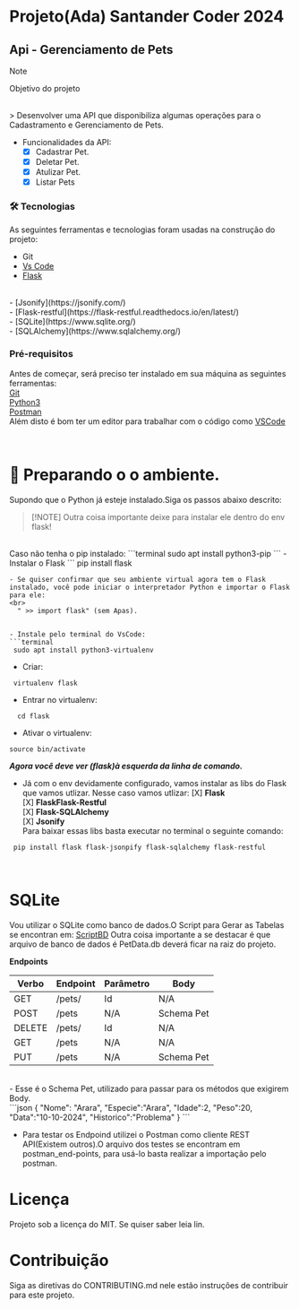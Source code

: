 # Projeto(Ada) Santander Coder 2024 
## Api - Gerenciamento de Pets

> [!NOTE]
> Objetivo do projeto
<br>
> Desenvolver uma API que disponibiliza algumas operações para o Cadastramento e Gerenciamento de Pets.

* Funcionalidades da API:
   - [X] Cadastrar Pet.
   - [X] Deletar Pet.
   - [X] Atulizar Pet.
   - [X] Listar Pets

### 🛠 Tecnologias<a id="tecnologias"></a>
 As seguintes ferramentas e tecnologias foram usadas na construção do projeto:
- Git
- [Vs Code](https://code.visualstudio.com/)<br>
- [Flask](https://flask.palletsprojects.com/en/3.0.x/)
<br>
- [Jsonify](https://jsonify.com/)
 <br>
- [Flask-restful](https://flask-restful.readthedocs.io/en/latest/)
 <br>
- [SQLite](https://www.sqlite.org/)
 <br>
- [SQLAlchemy](https://www.sqlalchemy.org/)
 <br>

 ###  Pré-requisitos<a id="pre-requisitos"></a>

Antes de começar, será preciso ter instalado em sua máquina as seguintes ferramentas:<br>
 [Git](https://git-scm.com/)
 <br>
 [Python3](https://www.python.org/downloads/)
 <br>
 [Postman](https://www.postman.com/downloads/)
 <br>
  Além disto é bom ter um editor para trabalhar com o código como [VSCode](https://code.visualstudio.com/)

<br>

# :hammer: Preparando o o ambiente.

Supondo que o Python já esteje instalado.Siga os passos abaixo descrito:
<br>

> [!NOTE] Outra coisa importante deixe para instalar ele dentro do env flask!
<br>
Caso não tenha o pip instalado:
```terminal
 sudo apt install python3-pip
 ```
- Instalar o Flask
```
pip install flask

```
- Se quiser confirmar que seu ambiente virtual agora tem o Flask instalado, você pode iniciar o interpretador Python e importar o Flask para ele:
<br>
  " >> import flask" (sem Apas).


- Instale pelo terminal do VsCode:
```terminal
 sudo apt install python3-virtualenv 
 ```
- Criar:
``` terminal 
 virtualenv flask
 ```
 - Entrar no virtualenv:
 ```terminal
   cd flask
  ```
- Ativar o virtualenv:
```terminal
source bin/activate
```
***Agora você deve ver (flask)à esquerda da linha de comando.***

- Já com o env devidamente configurado, vamos instalar as libs do Flask que vamos utlizar. Nesse caso vamos utlizar:
 [X] **Flask** <br>
 [X] **FlaskFlask-Restful** <br>
 [X] **Flask-SQLAlchemy** <br>
 [X] **Jsonify** <br>
Para baixar essas libs basta executar no terminal o seguinte comando:
```terminal
 pip install flask flask-jsonpify flask-sqlalchemy flask-restful
```
<br>

# SQLite
Vou utilizar o SQLite como banco de dados.O Script para Gerar as Tabelas se encontran em:
[ScriptBD](database)
Outra coisa importante a se destacar é que  arquivo de banco de dados é PetData.db deverá ficar na raiz do projeto.

**Endpoints**


| Verbo  | Endpoint        | Parâmetro | Body          |
|--------|-----------------|-----------|---------------|
| GET    | /pets/          | Id        | N/A           |
| POST   | /pets           | N/A       | Schema Pet    |
| DELETE | /pets/          | Id        | N/A           |
| GET    | /pets           | N/A       | N/A           |
| PUT    | /pets           | N/A       | Schema Pet    |           
<br>
- Esse é o Schema Pet, utilizado para passar para os métodos que exigirem Body.
<br>
```json
{  
    "Nome": "Arara",
    "Especie":"Arara",
    "Idade":2,
    "Peso":20,
    "Data":"10-10-2024",
    "Historico":"Problema"
}
```

- Para testar os Endpoind utilizei o Postman como cliente REST API(Existem outros).O arquivo dos testes se encontram em postman_end-points, para usá-lo basta realizar a importação pelo postman.

# Licença
Projeto sob a licença do MIT. Se quiser saber leia lin<LICENSE>.

# Contribuição
Siga as diretivas do CONTRIBUTING.md nele estão instruções de contribuir para este projeto.



